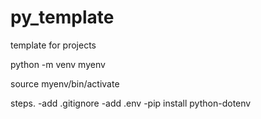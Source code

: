 # py_template
template for projects



python -m venv myenv

source myenv/bin/activate


steps.
-add .gitignore
-add .env
-pip install python-dotenv
